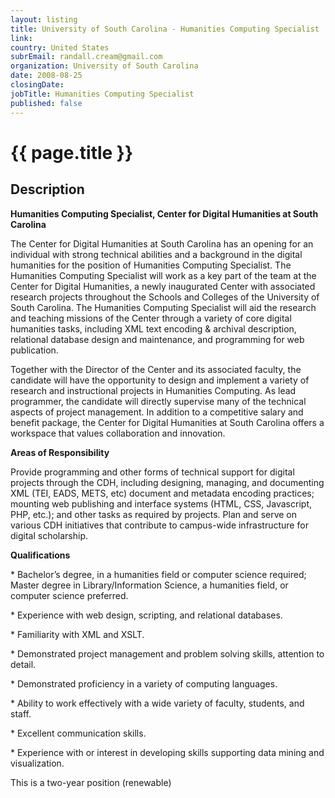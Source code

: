 ```yaml
---
layout: listing
title: University of South Carolina - Humanities Computing Specialist
link:
country: United States
subrEmail: randall.cream@gmail.com
organization: University of South Carolina 
date: 2008-08-25
closingDate: 
jobTitle: Humanities Computing Specialist
published: false
---
```



# {{ page.title }}

## Description







<p><b>Humanities Computing Specialist, Center for Digital Humanities at South Carolina</b></p>
<p>The Center for Digital Humanities at South Carolina has an opening for an individual with strong technical abilities and a background in the digital humanities for the position of Humanities Computing Specialist. The Humanities Computing Specialist will work as a key part of the team at the Center for Digital Humanities, a newly inaugurated Center with associated research projects throughout the Schools and Colleges of the University of South Carolina. The Humanities Computing Specialist will aid the research and teaching missions of the Center through a variety of core digital humanities tasks, including XML text encoding & archival description, relational database design and maintenance, and programming for web publication.</p>
<p> Together with the Director of the Center and its associated faculty, the candidate will have the opportunity to design and implement a variety of research and instructional projects in Humanities Computing. As lead programmer, the candidate will directly supervise many of the technical aspects of project management. In addition to a competitive salary and benefit package, the Center for Digital Humanities at South Carolina offers a workspace that values collaboration and innovation.</p> 
<p><b>Areas of Responsibility</b></p>
<p>Provide programming and other forms of technical support for digital projects through the CDH, including designing, managing, and documenting XML (TEI, EADS, METS, etc) document and metadata encoding practices; mounting web publishing and interface systems (HTML, CSS, Javascript, PHP, etc.); and other tasks as required by projects. Plan and serve on various CDH initiatives that contribute to campus-wide infrastructure for digital scholarship.</p>
<p><b>Qualifications</b></p>
<p>* Bachelor’s degree, in a humanities field or computer science required; Master degree in Library/Information Science, a humanities field, or computer science preferred.</p>
<p>* Experience with web design, scripting, and relational databases.</p>
<p>* Familiarity with XML and XSLT.</p>
<p>* Demonstrated project management and problem solving skills, attention to detail.</p>
<p>* Demonstrated proficiency in a variety of computing languages.</p>
<p>* Ability to work effectively with a wide variety of faculty, students, and staff.</p>
<p>* Excellent communication skills.</p>
<p>* Experience with or interest in developing skills supporting data mining and visualization.</p>
<p>This is a two-year position (renewable)</p> 
